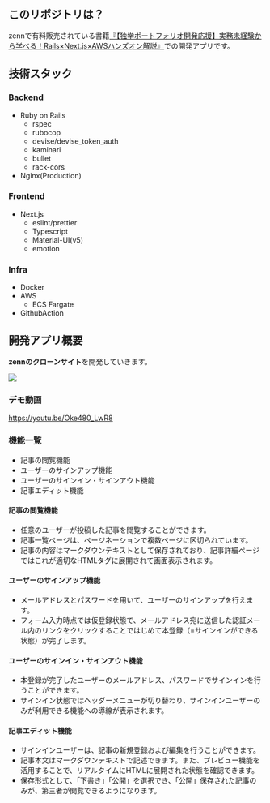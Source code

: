 ## このリポジトリは？

zennで有料販売されている書籍[『【独学ポートフォリオ開発応援】実務未経験から学べる！Rails×Next.js×AWSハンズオン解説』](https://zenn.dev/ddpmntcpbr/books/rna-hands-on)での開発アプリです。

## 技術スタック

### Backend

- Ruby on Rails
  - rspec
  - rubocop
  - devise/devise_token_auth
  - kaminari
  - bullet
  - rack-cors
- Nginx(Production)

### Frontend

- Next.js
  - eslint/prettier
  - Typescript
  - Material-UI(v5)
  - emotion

### Infra

- Docker
- AWS
  - ECS Fargate
- GithubAction

## 開発アプリ概要

**zennのクローンサイト**を開発していきます。

![](https://storage.googleapis.com/zenn-user-upload/0c17d65785cc-20230824.png)

### デモ動画

https://youtu.be/Oke480_LwR8

### 機能一覧

- 記事の閲覧機能
- ユーザーのサインアップ機能
- ユーザーのサインイン・サインアウト機能
- 記事エディット機能

#### 記事の閲覧機能

- 任意のユーザーが投稿した記事を閲覧することができます。
- 記事一覧ページは、ページネーションで複数ページに区切られています。
- 記事の内容はマークダウンテキストとして保存されており、記事詳細ページではこれが適切なHTMLタグに展開されて画面表示されます。

#### ユーザーのサインアップ機能

- メールアドレスとパスワードを用いて、ユーザーのサインアップを行えます。
- フォーム入力時点では仮登録状態で、メールアドレス宛に送信した認証メール内のリンクをクリックすることではじめて本登録（=サインインができる状態）が完了します。

#### ユーザーのサインイン・サインアウト機能

- 本登録が完了したユーザーのメールアドレス、パスワードでサインインを行うことができます。
- サインイン状態ではヘッダーメニューが切り替わり、サインインユーザーのみが利用できる機能への導線が表示されます。

#### 記事エディット機能

- サインインユーザーは、記事の新規登録および編集を行うことができます。
- 記事本文はマークダウンテキストで記述できます。また、プレビュー機能を活用することで、リアルタイムにHTMLに展開された状態を確認できます。
- 保存形式として、「下書き」「公開」を選択でき、「公開」保存された記事のみが、第三者が閲覧できるようになります。
